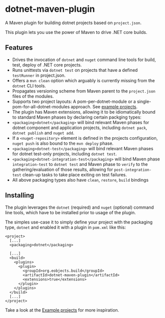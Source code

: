 # dotnet-maven-plugin

A Maven plugin for building dotnet projects based on `project.json`.

This plugin lets you use the power of Maven to drive .NET core builds.

## Features

 * Drives the invocation of `dotnet` and `nuget` command line tools for build, test, deploy of .NET core projects.
 * Runs unittests via `dotnet test` on projects that have a defined `testRunner` in project.json.
 * Offers a `mvn clean` option which arguably is currently missing from the `dotnet` CLI tools.
 * Propagates versioning scheme from Maven parent to the `project.json` files of the modules.
 * Supports two project layouts: A pom-per-dotnet-module or a single-pom-for-all-dotnet-modules approach. See [example projects](example-projects).
 * The plugin has Maven extensions, allowing it to be idiomatically bound to standard Maven phases by declaring certain packging types:
  * `<packaging>dotnet</packaging>` will bind relevant Maven phases for dotnet component and application projects, including `dotnet pack`, `dotnet publish` and `nuget add`.
   * If a `<nuget-repository>` element is defined in the projects configuration, `nuget push`  is also bound to the `mvn deploy` phase.
 * `<packaging>dotnet-test</packaging>` will bind relevant Maven phases for dotnet test-only projects, including  `dotnet test`.
 * `<packaging>dotnet-integration-test</packaging>` will bind Maven phase `integration-test` to `dotnet test` and Maven phase to `verify` to the gathering/evaluation of those results, allowing for `post-integration-test` clean-up tasks to take place exiting on test failures.
  * All above packaging types also have `clean`, `restore`, `build` bindings

## Installing

The plugin leverages the `dotnet` (required) and `nuget` (optional) command line tools, which have to be installed prior to usage of the plugin.

The simples use-case it to simply define your project with the packaging type, `dotnet` and enabled it with a plugin in `pom.xml` like this:

```
<project>
  [...]
  <packaging>dotnet</packaging>

  [...]
  <build>
    <plugins>
      <plugin>
        <groupId>org.eobjects.build</groupId>
        <artifactId>dotnet-maven-plugin</artifactId>
        <extensions>true</extensions>
      </plugin>
    </plugins>
  </build>
  [...]
</project>
```

Take a look at the [Example projects](example-projects) for more inspiration.
